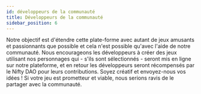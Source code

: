 ```yaml
---
id: développeurs de la communauté
title: Développeurs de la communauté
sidebar_position: 6
---
```


Notre objectif est d'étendre cette plate-forme avec autant de jeux amusants et passionnants que possible et cela n'est possible qu'avec l'aide de notre communauté. Nous encourageons les développeurs à créer des jeux utilisant nos personnages qui - s'ils sont sélectionnés - seront mis en ligne sur notre plateforme, et en retour les développeurs seront récompensés par le Nifty DAO pour leurs contributions. Soyez créatif et envoyez-nous vos idées ! Si votre jeu est prometteur et viable, nous serions ravis de le partager avec la communauté.
